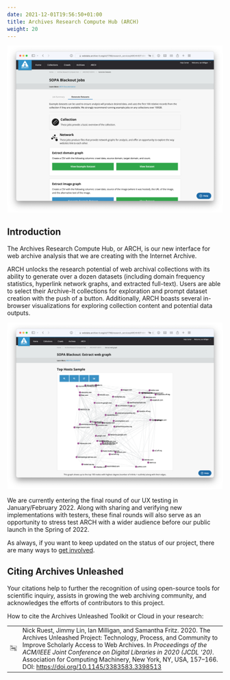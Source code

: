 ```yaml
---
date: 2021-12-01T19:56:50+01:00
title: Archives Research Compute Hub (ARCH)
weight: 20
---
```


![Cloud portal](/images/ARCH-1.png)

## Introduction

The Archives Research Compute Hub, or ARCH, is our new interface for web archive analysis that we are creating with the Internet Archive. 

ARCH unlocks the research potential of web archival collections with its ability to generate over a dozen datasets (including domain frequency statistics, hyperlink network graphs, and extracted full-text). Users are able to select their Archive-It collections for exploration and prompt dataset creation with the push of a button. Additionally, ARCH boasts several in-browser visualizations for exploring collection content and potential data outputs.

![Cloud portal](/images/ARCH-2.png)

We are currently entering the final round of our UX testing in January/February 2022. Along with sharing and verifying new implementations with testers, these final rounds will also serve as an opportunity to stress test ARCH with a wider audience before our public launch in the Spring of 2022.

As always, if you want to keep updated on the status of our project, there are many ways to [get involved](/get-involved).

## Citing Archives Unleashed

Your citations help to further the recognition of using open-source tools for scientific inquiry, assists in growing the web archiving community, and acknowledges the efforts of contributors to this project.

How to cite the Archives Unleashed Toolkit or Cloud in your research:

|    |   |
|----|---|
|![Citation Icon](/images/au-citation-icon.png)| Nick Ruest, Jimmy Lin, Ian Milligan, and Samantha Fritz. 2020. The Archives Unleashed Project: Technology, Process, and Community to Improve Scholarly Access to Web Archives. In _Proceedings of the ACM/IEEE Joint Conference on Digital Libraries in 2020 (JCDL '20)_. Association for Computing Machinery, New York, NY, USA, 157–166. DOI: https://doi.org/10.1145/3383583.3398513 |